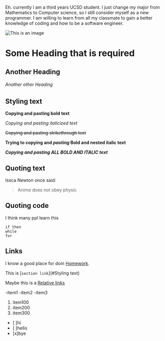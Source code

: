 Eh. currently I am a third years UCSD student. I just change my major from Mathematics to Computer science, so I still consider myself as a new programmer. I am willing to learn from all my classmate to gain a better knowledge of coding and how to be a software engineer.

![This is an image](https://www.credit.com/blog/wp-content/uploads/2015/02/free-credit-scores-confusion.jpg)

# Some Heading that is required
## Another Heading
###### Another other Heading

## Styling text

**Copying and pasting bold text**

_Copying and pasting italicized text_

~~Copying and pasting strikethrough text~~

**Trying to copying and _pasting_ Bold and nested italic text**

***Copying and pasting ALL BOLD AND ITALIC text***

## Quoting text

Issca Newton once said:
>Anime does not obey physic

## Quoting code

I think many ppl learn this
```
if then
while
for
```

## Links

I know a good place for doin [Homework](https://www.google.com/).

This is [`section link`](#Styling text)

Maybe this is a [Relative links](README)

-item1
-item2
-item3
1. item100
2. item200
3. item300
- [ ]hi
- [ ]hello
- [x]bye
